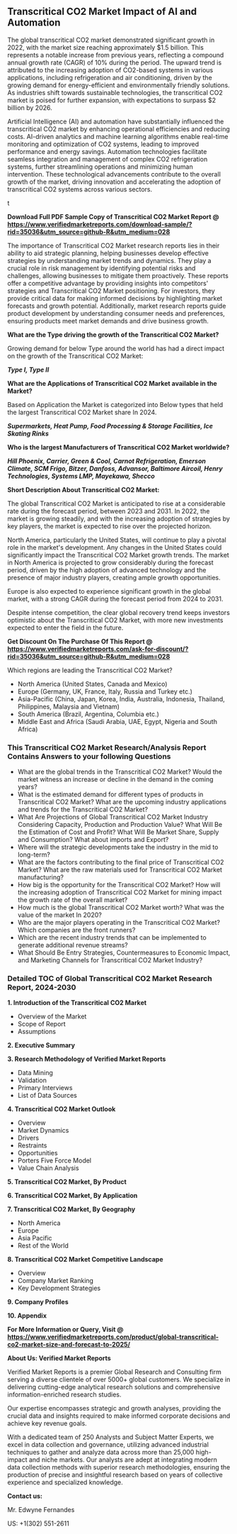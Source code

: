 <h2>Transcritical CO2 Market Impact of AI and Automation</h2><p>The global transcritical CO2 market demonstrated significant growth in 2022, with the market size reaching approximately $1.5 billion. This represents a notable increase from previous years, reflecting a compound annual growth rate (CAGR) of 10% during the period. The upward trend is attributed to the increasing adoption of CO2-based systems in various applications, including refrigeration and air conditioning, driven by the growing demand for energy-efficient and environmentally friendly solutions. As industries shift towards sustainable technologies, the transcritical CO2 market is poised for further expansion, with expectations to surpass $2 billion by 2026.</p><p>Artificial Intelligence (AI) and automation have substantially influenced the transcritical CO2 market by enhancing operational efficiencies and reducing costs. AI-driven analytics and machine learning algorithms enable real-time monitoring and optimization of CO2 systems, leading to improved performance and energy savings. Automation technologies facilitate seamless integration and management of complex CO2 refrigeration systems, further streamlining operations and minimizing human intervention. These technological advancements contribute to the overall growth of the market, driving innovation and accelerating the adoption of transcritical CO2 systems across various sectors.</p>t</p><p id="" class=""><strong>Download Full PDF Sample Copy of Transcritical CO2 Market Report @ <a href="https://www.verifiedmarketreports.com/download-sample/?rid=35036&utm_source=github-R&utm_medium=028" target="_blank">https://www.verifiedmarketreports.com/download-sample/?rid=35036&utm_source=github-R&utm_medium=028</a></strong></p><p>The importance of&nbsp;Transcritical CO2 Market research reports lies in their ability to aid strategic planning, helping businesses develop effective strategies by understanding market trends and dynamics. They play a crucial role in risk management by identifying potential risks and challenges, allowing businesses to mitigate them proactively. These reports offer a competitive advantage by providing insights into competitors' strategies and Transcritical CO2 Market positioning. For investors, they provide critical data for making informed decisions by highlighting market forecasts and growth potential. Additionally, market research reports guide product development by understanding consumer needs and preferences, ensuring products meet market demands and drive business growth.</p><p><strong>What are the&nbsp;Type driving the growth of the Transcritical CO2 Market?</strong></p><p id="" class="">Growing demand for below Type around the world has had a direct impact on the growth of the Transcritical CO2 Market:</p><em><strong>Type I, Type II</strong></em></p><strong>What are the&nbsp;Applications&nbsp;of Transcritical CO2 Market available in the Market?</strong></p><p id="" class="">Based on Application the Market is categorized into Below types that held the largest Transcritical CO2 Market share In 2024.</p><em><strong>Supermarkets, Heat Pump, Food Processing & Storage Facilities, Ice Skating Rinks</strong></em></p><strong>Who is the largest Manufacturers of Transcritical CO2 Market worldwide?</strong></p><p><em><strong>Hill Phoenix, Carrier, Green & Cool, Carnot Refrigeration, Emerson Climate, SCM Frigo, Bitzer, Danfoss, Advansor, Baltimore Aircoil, Henry Technologies, Systems LMP, Mayekawa, Shecco</strong></em></p><p id="" class=""><strong>Short Description About Transcritical CO2 Market:</strong></p><p>The global Transcritical CO2 Market is anticipated to rise at a considerable rate during the forecast period, between 2023 and 2031. In 2022, the market is growing steadily, and with the increasing adoption of strategies by key players, the market is expected to rise over the projected horizon.</p><p>North America, particularly the United States, will continue to play a pivotal role in the market's development. Any changes in the United States could significantly impact the Transcritical CO2 Market growth trends. The market in North America is projected to grow considerably during the forecast period, driven by the high adoption of advanced technology and the presence of major industry players, creating ample growth opportunities.</p><p>Europe is also expected to experience significant growth in the global market, with a strong CAGR during the forecast period from 2024 to 2031.</p><p>Despite intense competition, the clear global recovery trend keeps investors optimistic about the Transcritical CO2 Market, with more new investments expected to enter the field in the future.</p><p id="" class=""><strong>Get Discount On The Purchase Of This Report @ <a href="https://www.verifiedmarketreports.com/ask-for-discount/?rid=35036&utm_source=github-R&utm_medium=028" target="_blank">https://www.verifiedmarketreports.com/ask-for-discount/?rid=35036&utm_source=github-R&utm_medium=028</a></strong></p>Which regions are leading the Transcritical CO2 Market?</p><ul><li>North America (United States, Canada and Mexico)</li><li>Europe (Germany, UK, France, Italy, Russia and Turkey etc.)</li><li>Asia-Pacific (China, Japan, Korea, India, Australia, Indonesia, Thailand, Philippines, Malaysia and Vietnam)</li><li>South America (Brazil, Argentina, Columbia etc.)</li><li>Middle East and Africa (Saudi Arabia, UAE, Egypt, Nigeria and South Africa)</li></ul><h3 id="" class="">This Transcritical CO2 Market Research/Analysis Report Contains Answers to your following Questions</h3><ul><li>What are the global trends in the Transcritical CO2 Market? Would the market witness an increase or decline in the demand in the coming years?</li><li>What is the estimated demand for different types of products in Transcritical CO2 Market? What are the upcoming industry applications and trends for the Transcritical CO2 Market?</li><li>What Are Projections of Global Transcritical CO2 Market Industry Considering Capacity, Production and Production Value? What Will Be the Estimation of Cost and Profit? What Will Be Market Share, Supply and Consumption? What about imports and Export?</li><li>Where will the strategic developments take the industry in the mid to long-term?</li><li>What are the factors contributing to the final price of Transcritical CO2 Market? What are the raw materials used for Transcritical CO2 Market manufacturing?</li><li>How big is the opportunity for the Transcritical CO2 Market? How will the increasing adoption of Transcritical CO2 Market for mining impact the growth rate of the overall market?</li><li>How much is the global Transcritical CO2 Market worth? What was the value of the market In 2020?</li><li>Who are the major players operating in the Transcritical CO2 Market? Which companies are the front runners?</li><li>Which are the recent industry trends that can be implemented to generate additional revenue streams?</li><li>What Should Be Entry Strategies, Countermeasures to Economic Impact, and Marketing Channels for Transcritical CO2 Market Industry?</li></ul><h3 id="" class="">Detailed TOC of Global Transcritical CO2 Market Research Report, 2024-2030</h3><p id="" class=""><strong>1. Introduction of the Transcritical CO2 Market</strong></p><ul><li>Overview of the Market</li><li>Scope of Report</li><li>Assumptions</li></ul><p id="" class=""><strong>2. Executive Summary</strong></p><p id="" class=""><strong>3. Research Methodology of Verified Market Reports</strong></p><ul><li>Data Mining</li><li>Validation</li><li>Primary Interviews</li><li>List of Data Sources</li></ul><p id="" class=""><strong>4. Transcritical CO2 Market Outlook</strong></p><ul><li>Overview</li><li>Market Dynamics</li><li>Drivers</li><li>Restraints</li><li>Opportunities</li><li>Porters Five Force Model</li><li>Value Chain Analysis</li></ul><p id="" class=""><strong>5. Transcritical CO2 Market, By Product</strong></p><p id="" class=""><strong>6. Transcritical CO2 Market, By Application</strong></p><p id="" class=""><strong>7. Transcritical CO2 Market, By Geography</strong></p><ul><li>North America</li><li>Europe</li><li>Asia Pacific</li><li>Rest of the World</li></ul><p id="" class=""><strong>8. Transcritical CO2 Market Competitive Landscape</strong></p><ul><li>Overview</li><li>Company Market Ranking</li><li>Key Development Strategies</li></ul><p id="" class=""><strong>9. Company Profiles</strong></p><p id="" class=""><strong>10. Appendix</strong></p><p id="" class=""><strong>For More Information or Query, Visit @ <a href="https://www.verifiedmarketreports.com/product/global-transcritical-co2-market-size-and-forecast-to-2025/" target="_blank">https://www.verifiedmarketreports.com/product/global-transcritical-co2-market-size-and-forecast-to-2025/</a></strong></p><p id="" class=""><strong>About Us: Verified Market Reports</strong></p><p id="" class="">Verified Market Reports is a premier Global Research and Consulting firm serving a diverse clientele of over 5000+ global customers. We specialize in delivering cutting-edge analytical research solutions and comprehensive information-enriched research studies.</p><p id="" class="">Our expertise encompasses strategic and growth analyses, providing the crucial data and insights required to make informed corporate decisions and achieve key revenue goals.</p><p id="" class="">With a dedicated team of 250 Analysts and Subject Matter Experts, we excel in data collection and governance, utilizing advanced industrial techniques to gather and analyze data across more than 25,000 high-impact and niche markets. Our analysts are adept at integrating modern data collection methods with superior research methodologies, ensuring the production of precise and insightful research based on years of collective experience and specialized knowledge.</p><p id="" class=""><strong>Contact us:</strong></p><p id="" class="">Mr. Edwyne Fernandes</p><p id="" class="">US: +1(302) 551-2611</p>